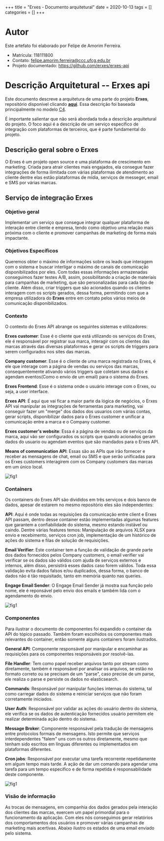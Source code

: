 +++
title = "Erxes - Documento arquitetural"
date = 2020-10-13
tags = []
categories = []
+++

# Autor

Este artefato foi elaborado por Felipe de Amorim Ferreira.

- Matrícula: 118111800
- Contato: felipe.amorim.ferreira@ccc.ufcg.edu.br
- Projeto documentado: https://github.com/erxes/erxes-api

# Descrição Arquitetural -- Erxes api

Este documento descreve a arquitetura de uma parte do projeto **Erxes**, repositório disponível clicando **[aqui](https://github.com/erxes/erxes-api)**. Essa descrição foi baseada principalmente no modelo [C4](https://c4model.com/).

É importante salientar que não será abordada toda a descrição arquitetural do projeto. O foco aqui é a descrição de um serviço específico de integração com plataformas de terceiros, que é parte fundamental do projeto.

## Descrição geral sobre o Erxes

O Erxes é um projeto open source e uma plataforma de crescimento em marketing. Criada para atrair clientes mais engajados, ela consegue fazer integrações de forma ilimitada com várias plataformas de atendimento ao cliente dentre elas estão plataformas de mídia, serviços de messeger, email e SMS por várias marcas.

## Serviço de integração Erxes

### Objetivo geral

Implementar um serviço que consegue integrar qualquer plataforma de interação entre cliente e empresa, tendo como objetivo uma relação mais próxima com o cliente e promover campanhas de marketing de forma mais impactante.

### Objetivos Específicos

Queremos obter o máximo de informações sobre os leads que interagem com o sistema e buscar interligar o máximo de canais de comunicação disponibilizados por eles. Com todas essas informações armazenadas conseguimos fazer testes A/B, assim, possibilitando a criação de materiais para campanhas de marketing, que são personalizadas para cada tipo de cliente. Além disso, criar triggers que são acionados quando os clientes interagem com os scripts gerados, dessa forma, permitindo com que a empresa utilizadora do **Erxes** entre em contato pelos vários meios de comunicação disponibilizados.

### Contexto

O contexto do Erxes API abrange os seguintes sistemas e utilizadores:

**Erxes customer**: Esse é o cliente que está utilizando os serviços do Erxes, ele é responsável por registrar sua marca, interagir com os clientes das marcas através das diversas plataformas e gerar os scripts de triggers para serem configurados nos sites das marcas.

**Company customer**: Esse é o cliente de uma marca registrada no Erxes, é ele que interage com a página de vendas ou serviços das marcas, consequentemente ativando vários triggers que coletam seus dados e agendam eventos(Como o envio de um email) para o sistema do Erxes.

**Erxes Frontend**: Esse é o sistema onde o usuário interage com o Erxes, ou seja, a user interface.

**Erxes API**: É aqui que vai ficar a maior parte da lógica de negócios, o Erxes API vai manipular as integrações de ferramentas para marketing, vai conseguir fazer um "merge" dos dados dos usuarios com várias contas, gerar scripts, disponibilizar dados para o Erxes customer e unificar a comunicação entre a marca e o Company customer.

**Erxes customer's website**: Essa é a página de vendas ou de serviços da marca, aqui vão ser configurados os scripts que quando acionados geram dados do usuario ou agendam eventos que são mandados para o Erxes API.

**Means of communication API**: Essas são as APIs que irão fornecer e receber as mensagens de chat, email ou SMS e que serão unificadas para os Erxes customers interagirem com os Company customers das marcas em um único local.

![fig1](context.png)

### Containers

Os containers do Erxes API são divididos em três serviços e dois banco de dados, apesar de estarem no mesmo repositório eles são independentes:

**API**: Aqui é onde todas as requisições da comunicação entre client e Erxes API passam, dentro desse container estão implementadas algumas features que garantem a confiabilidade do sistema, mesmo estando instável ou caindo. Dentre várias features temos: Manipulação de arquivos XLSX para envio e recebimento, serviços cron job, implementação de um histórico de ações do sistema e filas de solução de requisições.

**Email Verifier**: Este container tem a função de validação de grande parte dos dados fornecidos pelos Company customers, o email verifier vai verificar se os dados são válidos com ajuda de serviços externos e internos, além disso, persistirá esses dados caso forem válidos. Toda essa validação evita dados falsos e/ou duplicados, dessa forma, o banco de dados não é tão requisitado, tanto em memória quanto nas queries.

**Engage Email Sender**: O Engage Email Sender já mostra sua função pelo nome, ele é reponsável pelo envio dos emails e também lida com o agendamento do envio.

![fig1](containers.png)

### Componentes

Para ilustrar o documento de componentes foi expandido o container da API do tópico passado.
Também foram escolhidos os componentes mais relevantes do container, então somente alguns containers foram ilustrados.

**General API**: Componente responsável por manipular e encaminhar as requisições para os componentes responsáveis por resolvê-las.

**File Handler**: Tem como papel receber arquivos tanto por stream como diretamente, também é responsável por analisar os arquivos, se estão no formato correto ou se precisam de um "parse", caso precise de um parse, ele realiza o parse e persiste os dados no elasticsearch.

**Commands**: Responsável por manipular funções internas do sistema, tal como carregar dados do sistema e reiniciar serviços que não foram corretamente iniciados.

**User Auth**: Responsável por validar as ações do usuário dentro do sistema, ele verifica se os dados de autenticação fornecidos usuário permitem ele realizar determinada ação dentro do sistema.

**Message Broker**: Componente responsável pela tradução de mensagens entre protocolos formais de mensagens. Isto permite que serviços interdependentes "falem" uns com os outros diretamente, mesmo que tenham sido escritos em línguas diferentes ou implementados em plataformas diferentes.

**Cron jobs**: Responsável por executar uma tarefa recorrente repetidamente em algum tempo mais tarde. A ação de dar um comando para agendar uma tarefa para um tempo específico e de forma repetida é responsabilidade deste componente.

![fig1](components.png)

### Visão de informação

As trocas de mensagens, em companhia dos dados gerados pela interação dos clientes das marcas, exercem um papel primordial para o funcionamento da aplicação. Com eles nós conseguimos gerar relatórios dos comportamentos dos usuários e promover várias campanhas de marketing mais acertivas. Abaixo ilustro os estados de uma email enviado pelo sistema.

